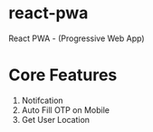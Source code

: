 # react-pwa
React PWA - (Progressive Web App)

# Core Features

<ol>
  <li>Notifcation</li>
  <li>Auto Fill OTP on Mobile</li>
  <li>Get User Location</li>
  
</ol>
 
